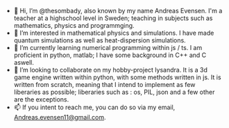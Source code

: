 - 👋 Hi, I’m @thesombady, also known by my name Andreas Evensen. I'm a teacher at a highschool level in Sweden; teaching in subjects such as mathematics, physics and programmging.
- 👀 I’m interested in mathematical physics and simulations. I have made quantum simulations as well as heat-dispersion simulations.
- 🌱 I’m currently learning numerical programming within js / ts. I am proficient in python, matlab; I have some background in C++ and C aswell.
- 💞️ I’m looking to collaborate on my hobby-project lysandra. It is a 3d game engine written within python, with some methods written in js. It is written from scratch, meaning
that I intend to implement as few liberaries as possible; liberaries such as : os, PIL, json and a few other are the exceptions. 
- 📫 If you intent to reach me, you can do so via my email, Andreas.evensen11@gmail.com.

<!---
thesombady/thesombady is a ✨ special ✨ repository because its `README.md` (this file) appears on your GitHub profile.
You can click the Preview link to take a look at your changes.
--->

